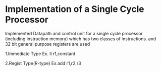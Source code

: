 # Implementation of a Single Cycle Processor

Implemented Datapath and control unit for a single cycle processor (including instruction memory) which has two classes of instructions.
and 32 bit general purpose registers are used

1.Immediate Type 
  Ex. li r1,constant

2.Regist Type(R-type)
  Ex.add r1,r2,r3
 
